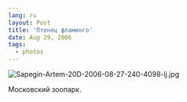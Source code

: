 ```yaml
---
lang: ru
layout: Post
title: 'Птенец фламинго'
date: Aug 29, 2006
tags:
  - photos
---
```


![Sapegin-Artem-20D-2006-08-27-240-4098-lj.jpg](upload://Sapegin-Artem-20D-2006-08-27-240-4098-lj.jpg)

Московский зоопарк.
